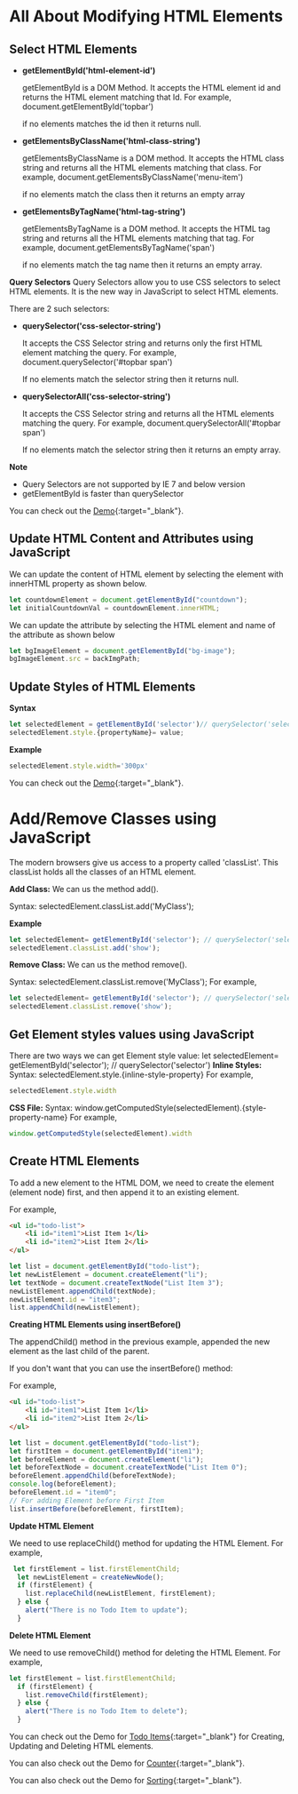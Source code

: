 # All About Modifying HTML Elements

## Select HTML Elements

- **getElementById('html-element-id')**
  
  getElementById is a DOM Method. It accepts the HTML element id and returns the HTML element matching that Id.
  For example, document.getElementById('topbar')
  
  if no elements matches the id then it returns null.

- **getElementsByClassName('html-class-string')**
  
  getElementsByClassName is a DOM method. It accepts the HTML class string and returns all the HTML elements matching that class.
  For example, document.getElementsByClassName('menu-item')
  
  if no elements match the class then it returns an empty array

- **getElementsByTagName('html-tag-string')**
  
  getElementsByTagName is a DOM method. It accepts the HTML tag string and returns all the HTML elements matching that tag.
  For example, document.getElementsByTagName('span')

  if no elements match the tag name then it returns an empty array.
 
**Query Selectors**
Query Selectors allow you to use CSS selectors to select HTML elements. It is the new way in JavaScript to select HTML elements.

There are 2 such selectors:
- **querySelector('css-selector-string')**
  
  It accepts the CSS Selector string and returns only the first HTML element matching the query.
  For example, document.querySelector('#topbar span')

  If no elements match the selector string then it returns null.

- **querySelectorAll('css-selector-string')**

  It accepts the CSS Selector string and returns all the HTML elements matching the query.
  For example, document.querySelectorAll('#topbar span')

  If no elements match the selector string then it returns an empty array.

**Note**
- Query Selectors are not supported by IE 7 and below version
- getElementById is faster than querySelector

You can check out the [Demo](https://praveenorugantitech.github.io/praveenorugantitech-javascript/8_Document%20Object%20Model(DOM)/1_HTML%20Elements/Demo/Select%20HTML%20Elements){:target="_blank"}.

## Update HTML Content and Attributes using JavaScript

We can update the content of HTML element by selecting the element with innerHTML property as shown below.
```javascript
let countdownElement = document.getElementById("countdown");
let initialCountdownVal = countdownElement.innerHTML;
```

We can update the attribute by selecting the HTML element and name of the attribute as shown below
```javascript
let bgImageElement = document.getElementById("bg-image");
bgImageElement.src = backImgPath;
```


## Update Styles of HTML Elements
**Syntax**
```javascript
let selectedElement = getElementById('selector')// querySelector('selector)
selectedElement.style.{propertyName}= value;
```
**Example**
```javascript
selectedElement.style.width='300px'
```

You can check out the [Demo](https://praveenorugantitech.github.io/praveenorugantitech-javascript/8_Document%20Object%20Model(DOM)/1_HTML%20Elements/Demo/OOPS){:target="_blank"}.

# Add/Remove Classes using JavaScript

The modern browsers give us access to a property called 'classList'. This classList holds all the classes of an HTML element.

**Add Class:**
We can us the method add().

Syntax: selectedElement.classList.add('MyClass');

**Example**
```javascript
let selectedElement= getElementById('selector'); // querySelector('selector')
selectedElement.classList.add('show');
```
**Remove Class:**
We can us the method remove().

Syntax: selectedElement.classList.remove('MyClass');
For example,
```javascript
let selectedElement= getElementById('selector'); // querySelector('selector')
selectedElement.classList.remove('show');
```

## Get Element styles values using JavaScript

There are two ways we can get Element style value:
let selectedElement= getElementById('selector'); // querySelector('selector')
**Inline Styles:**
Syntax: selectedElement.style.{inline-style-property}
For example,
```javascript
selectedElement.style.width
```
**CSS File:**
Syntax: window.getComputedStyle(selectedElement).{style-property-name}
For example,
```javascript
window.getComputedStyle(selectedElement).width
```

## Create HTML Elements

To add a new element to the HTML DOM, we need to create the element (element node) first, and then append it to an existing element.

For example,

```HTML
<ul id="todo-list">
    <li id="item1">List Item 1</li>
    <li id="item2">List Item 2</li>
</ul>
```

```javascript
let list = document.getElementById("todo-list");
let newListElement = document.createElement("li");
let textNode = document.createTextNode("List Item 3");
newListElement.appendChild(textNode);
newListElement.id = "item3";
list.appendChild(newListElement);

```

**Creating HTML Elements using insertBefore()**

The appendChild() method in the previous example, appended the new element as the last child of the parent.

If you don't want that you can use the insertBefore() method:

For example,


```HTML
<ul id="todo-list">
    <li id="item1">List Item 1</li>
    <li id="item2">List Item 2</li>
</ul>
```

```javascript
let list = document.getElementById("todo-list");
let firstItem = document.getElementById("item1");
let beforeElement = document.createElement("li");
let beforeTextNode = document.createTextNode("List Item 0");
beforeElement.appendChild(beforeTextNode);
console.log(beforeElement);
beforeElement.id = "item0";
// For adding Element before First Item
list.insertBefore(beforeElement, firstItem);

```
**Update HTML Element**

We need to use replaceChild() method for updating the HTML Element.
For example,
```javascript
 let firstElement = list.firstElementChild;
  let newListElement = createNewNode();
  if (firstElement) {
    list.replaceChild(newListElement, firstElement);
  } else {
    alert("There is no Todo Item to update");
  }
```

**Delete HTML Element**

We need to use removeChild() method for deleting the HTML Element.
For example,
```javascript
let firstElement = list.firstElementChild;
  if (firstElement) {
    list.removeChild(firstElement);
  } else {
    alert("There is no Todo Item to delete");
  }
```

You can check out the  Demo for [Todo Items](https://praveenorugantitech.github.io/praveenorugantitech-javascript/8_Document%20Object%20Model(DOM)/1_HTML%20Elements/Demo/Todo){:target="_blank"} for Creating, Updating and Deleting HTML elements.

You can also check out the Demo for [Counter](https://praveenorugantitech.github.io/praveenorugantitech-javascript/8_Document%20Object%20Model(DOM)/1_HTML%20Elements/Demo/Counter){:target="_blank"}.

You can also check out the Demo for [Sorting](https://praveenorugantitech.github.io/praveenorugantitech-javascript/8_Document%20Object%20Model(DOM)/1_HTML%20Elements/Demo/Sorting){:target="_blank"}.


